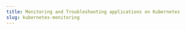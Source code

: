 ```yaml
---
title: Monitoring and Troubleshooting applications on Kubernetes
slug: kubernetes-monitoring
---
```

